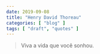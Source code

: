 ```yaml
---
date: 2019-09-08
title: "Henry David Thoreau"
categories: [ "blog" ]
tags: [ "draft", "quotes" ]
---
```

> Viva a vida que você sonhou.
